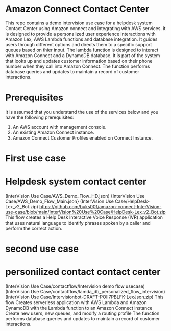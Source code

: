 # Amazon Connect Contact Center
This repo contains a demo intervision use case for a helpdesk system Contact Center using Amazon connect and integrating with AWS services. it is designed to provide a personalized user experience interactions with Amazon Lex, AWS Lambda functions and database integration.
It guides users through different options and directs them to a specific support queues based on thier input. The lambda function is designed to interact with Amazon Connect and a DynamoDB database. It is part of the system that looks up and updates customer information based on their phone number when they call into Amazon Connect. The function performs database queries and updates to maintain a record of customer interactions.
 

# Prerequisites
It is assumed that you understand the use of the services below and you have the following prerequisites:

1. An AWS account with management console.
2. An existing Amazon Connect instance.
3. Amazon Connect Customer Profiles enabled on Connect Instance.

# First use case 
# Helpdesk system contact center 
(InterVision Use Case/AWS_Demo_Flow_HD.json)
{InterVision Use Case/AWS_Demo_Flow_Main.json}
(InterVision Use Case/HelpDesk-Lex_v2_Bot.zip) https://github.com/buks001/amazon-connect-InterVision-use-case/blob/main/InterVision%20Use%20Case/HelpDesk-Lex_v2_Bot.zip
This flow creates a Help Desk Interactive Voice Response (IVR) application that uses natural language to identify phrases spoken by a caller and perform the correct action.

# second use case
# personilized contact contact center
(InterVision Use Case/contactflow/Intervision demo flow usecase)
(InterVision Use Case/contactflow/lamda_db_personalized_flow_intervision)
(InterVision Use Case/Intervisionbot-DRAFT-POII7PBLFK-LexJson.zip)
This flow Creates serverless application with AWS Lambda and Amazon DynamoDB
with the Lambda function to an Amazon Connect instance
Create new users, new queues, and modify a routing profile
The function performs database queries and updates to maintain a record of customer interactions.
 
